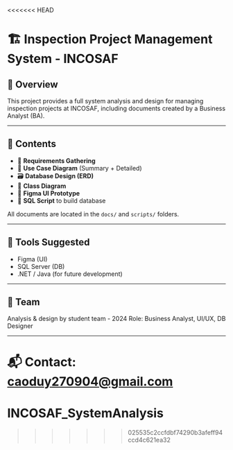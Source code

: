 <<<<<<< HEAD
# 🏗️ Inspection Project Management System - INCOSAF

## 📌 Overview
This project provides a full system analysis and design for managing inspection projects at INCOSAF, including documents created by a Business Analyst (BA).

---

## 📁 Contents
- 📄 **Requirements Gathering**
- 🧩 **Use Case Diagram** (Summary + Detailed)
- 🗃️ **Database Design (ERD)**
- 🧱 **Class Diagram**
- 🎨 **Figma UI Prototype**
- 🧾 **SQL Script** to build database

All documents are located in the `docs/` and `scripts/` folders.

---

## 🧰 Tools Suggested
- Figma (UI)
- SQL Server (DB)
- .NET / Java (for future development)

---

## 👤 Team
Analysis & design by student team - 2024 
Role: Business Analyst, UI/UX, DB Designer

---

📬 Contact: caoduy270904@gmail.com
=======
# INCOSAF_SystemAnalysis
>>>>>>> 025535c2ccfdbf74290b3afeff94ccd4c621ea32
